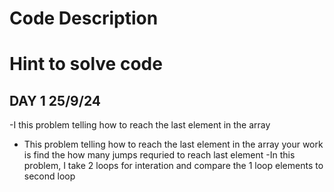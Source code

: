 # Code Description

# Hint to solve code

## DAY 1 25/9/24

  -I  this problem telling how to reach the last element in the array
  - This problem telling how to reach the last element in the array
   your work is find the how many jumps requried to reach last element 
  -In this problem, I take 2 loops for interation and compare the 1 loop elements to second loop
    
